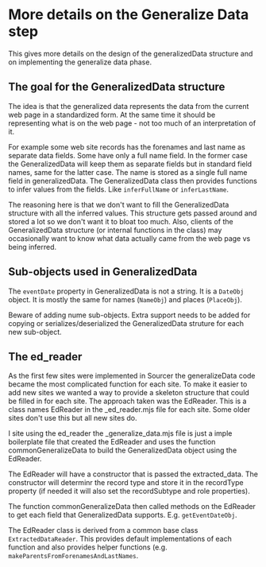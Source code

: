 # More details on the Generalize Data step

This gives more details on the design of the generalizedData structure and on implementing the generalize data phase.

## The goal for the GeneralizedData structure

The idea is that the generalized data represents the data from the current web page in a standardized form.
At the same time it should be representing what is on the web page - not too much of an interpretation of it.

For example some web site records has the forenames and last name as separate data fields. Some have only a full name field.
In the former case the GeneralizedData will keep them as separate fields but in standard field names, same for the latter case.
The name is stored as a single full name field in generalizedData. The GeneralizedData class then provides functions to infer values from the fields.
Like `inferFullName` or `inferLastName`.

The reasoning here is that we don't want to fill the GeneralizedData structure with all the inferred values.
This structure gets passed around and stored a lot so we don't want it to bloat too much.
Also, clients of the GeneralizedData structure (or internal functions in the class) may occasionally want to know what data actually came from the web page vs being inferred.

## Sub-objects used in GeneralizedData

The `eventDate` property in GeneralizedData is not a string. It is a `DateObj` object. It is mostly the same for names (`NameObj`) and places (`PlaceObj`).

Beware of adding nume sub-objects. Extra support needs to be added for copying or serializes/deserialized the GeneralizedData struture for each new sub-object.

## The ed_reader

As the first few sites were implemented in Sourcer the generalizeData code became the most complicated function for each site.
To make it easier to add new sites we wanted a way to provide a skeleton structure that could be filled in for each site.
The approach taken was the EdReader. This is a class names <Site>EdReader in the <site>_ed_reader.mjs file for each site. Some older sites don't use this but all new sites do.

I site using the ed_reader the <site>_generalize_data.mjs file is just a imple boilerplate file that created the EdReader and uses the function commonGeneralizeData to build the GeneralizedData object using the EdReader.

The EdReader will have a constructor that is passed the extracted_data. The constructor will determinr the record type and store it in the recordType property (if needed it will also set the recordSubtype and role properties).

The function commonGeneralizeData then called methods on the EdReader to get each field that GeneralizedData supports. E.g. `getEventDateObj`.

The <Site>EdReader class is derived from a common base class `ExtractedDataReader`. This provides default implementations of each function and also provides helper functions (e.g. `makeParentsFromForenamesAndLastNames`.



